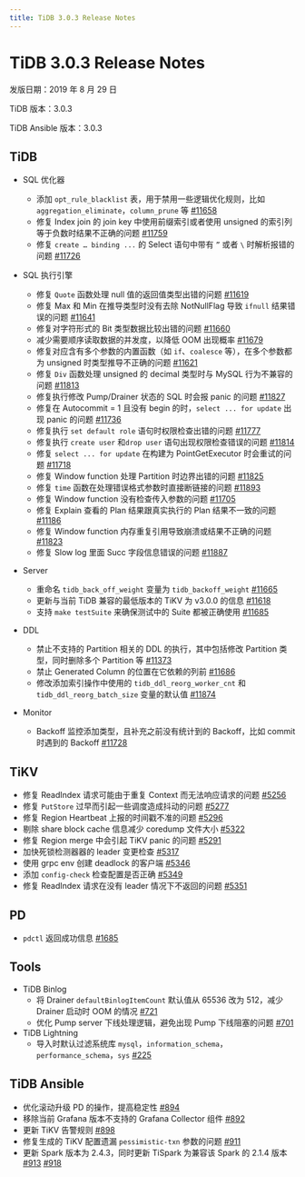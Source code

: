 ```yaml
---
title: TiDB 3.0.3 Release Notes
---
```


# TiDB 3.0.3 Release Notes

发版日期：2019 年 8 月 29 日

TiDB 版本：3.0.3

TiDB Ansible 版本：3.0.3

## TiDB

+ SQL 优化器
    - 添加 `opt_rule_blacklist` 表，用于禁用一些逻辑优化规则，比如 `aggregation_eliminate`，`column_prune` 等 [#11658](https://github.com/pingcap/tidb/pull/11658)
    - 修复 Index join 的 join key 中使用前缀索引或者使用 unsigned 的索引列等于负数时结果不正确的问题 [#11759](https://github.com/pingcap/tidb/pull/11759)
    - 修复 `create … binding ...` 的 Select 语句中带有 `”` 或者 `\` 时解析报错的问题 [#11726](https://github.com/pingcap/tidb/pull/11726)

+ SQL 执行引擎
    - 修复 `Quote` 函数处理 null 值的返回值类型出错的问题 [#11619](https://github.com/pingcap/tidb/pull/11619)
    - 修复 Max 和 Min 在推导类型时没有去除 NotNullFlag 导致 `ifnull` 结果错误的问题 [#11641](https://github.com/pingcap/tidb/pull/11641)
    - 修复对字符形式的 Bit 类型数据比较出错的问题 [#11660](https://github.com/pingcap/tidb/pull/11660)
    - 减少需要顺序读取数据的并发度，以降低 OOM 出现概率 [#11679](https://github.com/pingcap/tidb/pull/11679)
    - 修复对应含有多个参数的内置函数（如 `if`、`coalesce` 等），在多个参数都为 unsigned 时类型推导不正确的问题 [#11621](https://github.com/pingcap/tidb/pull/11621)
    - 修复 `Div` 函数处理 unsigned 的 decimal 类型时与 MySQL 行为不兼容的问题 [#11813](https://github.com/pingcap/tidb/pull/11813)
    - 修复执行修改 Pump/Drainer 状态的 SQL 时会报 panic 的问题 [#11827](https://github.com/pingcap/tidb/pull/11827)
    - 修复在 Autocommit = 1 且没有 begin 的时，`select ... for update` 出现 panic 的问题 [#11736](https://github.com/pingcap/tidb/pull/11736)
    - 修复执行 `set default role` 语句时权限检查出错的问题 [#11777](https://github.com/pingcap/tidb/pull/11777)
    - 修复执行 `create user` 和`drop user` 语句出现权限检查错误的问题 [#11814](https://github.com/pingcap/tidb/pull/11814)
    - 修复 `select ... for update` 在构建为 PointGetExecutor 时会重试的问题 [#11718](https://github.com/pingcap/tidb/pull/11718)
    - 修复 Window function 处理 Partition 时边界出错的问题 [#11825](https://github.com/pingcap/tidb/pull/11825)
    - 修复 `time` 函数在处理错误格式参数时直接断链接的问题 [#11893](https://github.com/pingcap/tidb/pull/11893)
    - 修复 Window function 没有检查传入参数的问题 [#11705](https://github.com/pingcap/tidb/pull/11705)
    - 修复 Explain 查看的 Plan 结果跟真实执行的 Plan 结果不一致的问题 [#11186](https://github.com/pingcap/tidb/pull/11186)
    - 修复 Window function 内存重复引用导致崩溃或结果不正确的问题 [#11823](https://github.com/pingcap/tidb/pull/11823)
    - 修复 Slow log 里面 Succ 字段信息错误的问题 [#11887](https://github.com/pingcap/tidb/pull/11887)
+ Server
    - 重命名 `tidb_back_off_weight` 变量为 `tidb_backoff_weight` [#11665](https://github.com/pingcap/tidb/pull/11665)
    - 更新与当前 TiDB 兼容的最低版本的 TiKV 为 v3.0.0 的信息 [#11618](https://github.com/pingcap/tidb/pull/11618)
    - 支持 `make testSuite` 来确保测试中的 Suite 都被正确使用 [#11685](https://github.com/pingcap/tidb/pull/11685)
+ DDL
    - 禁止不支持的 Partition 相关的 DDL 的执行，其中包括修改 Partition 类型，同时删除多个 Partition 等 [#11373](https://github.com/pingcap/tidb/pull/11373)
    - 禁止 Generated Column 的位置在它依赖的列前 [#11686](https://github.com/pingcap/tidb/pull/11686)
    - 修改添加索引操作中使用的 `tidb_ddl_reorg_worker_cnt` 和 `tidb_ddl_reorg_batch_size` 变量的默认值 [#11874](https://github.com/pingcap/tidb/pull/11874)
+ Monitor
    - Backoff 监控添加类型，且补充之前没有统计到的 Backoff，比如 commit 时遇到的 Backoff [#11728](https://github.com/pingcap/tidb/pull/11728)

## TiKV

- 修复 ReadIndex 请求可能由于重复 Context 而无法响应请求的问题 [#5256](https://github.com/tikv/tikv/pull/5256)
- 修复 `PutStore` 过早而引起一些调度造成抖动的问题 [#5277](https://github.com/tikv/tikv/pull/5277)
- 修复 Region Heartbeat 上报的时间戳不准的问题 [#5296](https://github.com/tikv/tikv/pull/5296)
- 剔除 share block cache 信息减少 coredump 文件大小 [#5322](https://github.com/tikv/tikv/pull/5322)
- 修复 Region merge 中会引起 TiKV panic 的问题 [#5291](https://github.com/tikv/tikv/pull/5291)
- 加快死锁检测器器的 leader 变更检查 [#5317](https://github.com/tikv/tikv/pull/5317)
- 使用 grpc env 创建 deadlock 的客户端 [#5346](https://github.com/tikv/tikv/pull/5346)
- 添加 `config-check` 检查配置是否正确 [#5349](https://github.com/tikv/tikv/pull/5349)
- 修复 ReadIndex 请求在没有 leader 情况下不返回的问题 [#5351](https://github.com/tikv/tikv/pull/5351)

## PD

- `pdctl` 返回成功信息 [#1685](https://github.com/pingcap/pd/pull/1685)

## Tools

+ TiDB Binlog
    - 将 Drainer `defaultBinlogItemCount` 默认值从 65536 改为 512，减少 Drainer 启动时 OOM 的情况 [#721](https://github.com/pingcap/tidb-binlog/pull/721)
    - 优化 Pump server 下线处理逻辑，避免出现 Pump 下线阻塞的问题 [#701](https://github.com/pingcap/tidb-binlog/pull/701)
+ TiDB Lightning
    - 导入时默认过滤系统库 `mysql`，`information_schema`，`performance_schema`，`sys` [#225](https://github.com/pingcap/tidb-lightning/pull/225)

## TiDB Ansible

- 优化滚动升级 PD 的操作，提高稳定性 [#894](https://github.com/pingcap/tidb-ansible/pull/894)
- 移除当前 Grafana 版本不支持的 Grafana Collector 组件 [#892](https://github.com/pingcap/tidb-ansible/pull/892)
- 更新 TiKV 告警规则 [#898](https://github.com/pingcap/tidb-ansible/pull/898)
- 修复生成的 TiKV 配置遗漏 `pessimistic-txn` 参数的问题 [#911](https://github.com/pingcap/tidb-ansible/pull/911)
- 更新 Spark 版本为 2.4.3，同时更新 TiSpark 为兼容该 Spark 的 2.1.4 版本 [#913](https://github.com/pingcap/tidb-ansible/pull/913) [#918](https://github.com/pingcap/tidb-ansible/pull/918)
